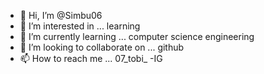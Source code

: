 - 👋 Hi, I’m @Simbu06
- 👀 I’m interested in ... learning
- 🌱 I’m currently learning ... computer science engineering
- 💞️ I’m looking to collaborate on ... github
- 📫 How to reach me ... 07_tobi_ -IG

<!---
Simbu06/Simbu06 is a ✨ special ✨ repository because its `README.md` (this file) appears on your GitHub profile.
You can click the Preview link to take a look at your changes.
--->

